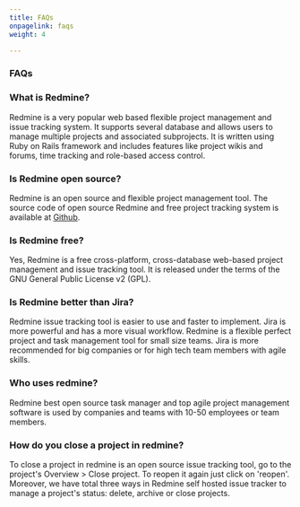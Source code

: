 ```yaml
---
title: FAQs
onpagelink: faqs
weight: 4

---
```


### **FAQs**

### What is Redmine?
Redmine is a very popular web based flexible project management and issue tracking system. It supports several database and allows users to manage multiple projects and associated subprojects. It is written using Ruby on Rails framework and includes features like project wikis and forums, time tracking and role-based access control.
### Is Redmine open source?
Redmine is an open source and flexible project management tool. The source code of open source Redmine and free project tracking system is available at [Github](https://github.com/redmine/redmine).
### Is Redmine free?
Yes, Redmine is a free cross-platform, cross-database web-based project management and issue tracking tool. It is released under the terms of the GNU General Public License v2 (GPL).
### Is Redmine better than Jira?
Redmine issue tracking tool is easier to use and faster to implement. Jira is more powerful and has a more visual workflow. Redmine is a flexible perfect project and task management tool for small size teams. Jira is more recommended for big companies or for high tech team members with agile skills.
### Who uses redmine?
Redmine best open source task manager and top agile project management software is used by companies and teams with 10-50 employees or team members.
### How do you close a project in redmine?
To close a project in redmine is an open source issue tracking tool, go to the project's Overview > Close project. To reopen it again just click on 'reopen'. Moreover, we have total three ways in Redmine self hosted issue tracker to manage a project's status: delete, archive or close projects.
